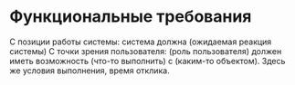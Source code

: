 # Функциональные требования

С позиции работы системы: система должна (ожидаемая реакция системы)
С точки зрения пользователя: (роль пользователя) должен иметь возможность (что-то выполнить) с (каким-то объектом). Здесь же условия выполнения, время отклика. 

